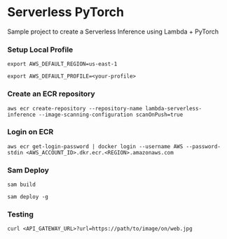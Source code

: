 # Serverless PyTorch

Sample project to create a Serverless Inference using Lambda + PyTorch

### Setup Local Profile

```
export AWS_DEFAULT_REGION=us-east-1

export AWS_DEFAULT_PROFILE=<your-profile>
```

### Create an ECR repository

```
aws ecr create-repository --repository-name lambda-serverless-inference --image-scanning-configuration scanOnPush=true
```

### Login on ECR

```
aws ecr get-login-password | docker login --username AWS --password-stdin <AWS_ACCOUNT_ID>.dkr.ecr.<REGION>.amazonaws.com
```

### Sam Deploy

```
sam build

sam deploy -g
```

### Testing

```
curl <API_GATEWAY_URL>?url=https://path/to/image/on/web.jpg
```